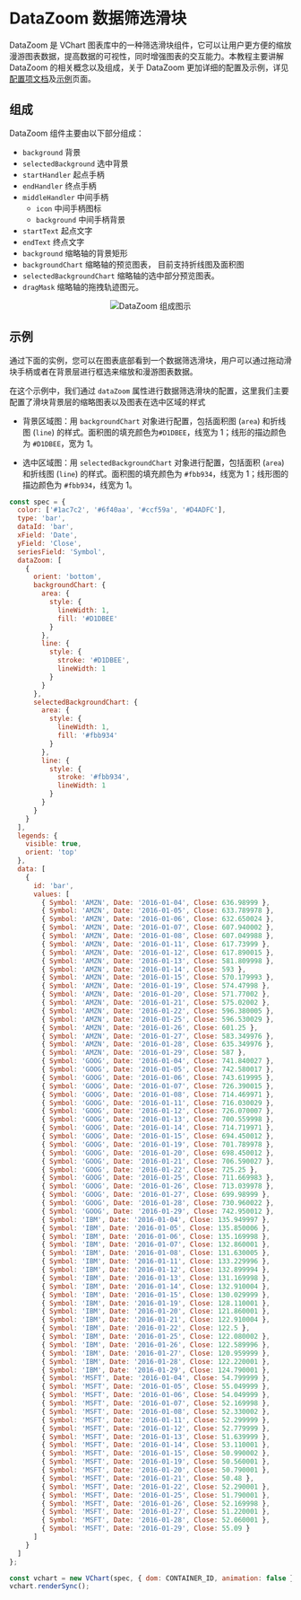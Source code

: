 # DataZoom 数据筛选滑块

DataZoom 是 VChart 图表库中的一种筛选滑块组件，它可以让用户更方便的缩放漫游图表数据，提高数据的可视性，同时增强图表的交互能力。本教程主要讲解 DataZoom 的相关概念以及组成，关于 DataZoom 更加详细的配置及示例，详见[配置项文档](../../../option)及[示例](../../../example)页面。

## 组成

DataZoom 组件主要由以下部分组成：

- `background` 背景
- `selectedBackground` 选中背景
- `startHandler` 起点手柄
- `endHandler` 终点手柄
- `middleHandler` 中间手柄
  - `icon` 中间手柄图标
  - `background` 中间手柄背景
- `startText` 起点文字
- `endText` 终点文字
- `background` 缩略轴的背景矩形
- `backgroundChart` 缩略轴的预览图表， 目前支持折线图及面积图
- `selectedBackgroundChart` 缩略轴的选中部分预览图表。
- `dragMask` 缩略轴的拖拽轨迹图元。

<div style="text-align: center;">
  <img src="https://lf9-dp-fe-cms-tos.byteorg.com/obj/bit-cloud/a2c7623458257d15626270914.png" alt="DataZoom 组成图示">
</div>

## 示例

通过下面的实例，您可以在图表底部看到一个数据筛选滑块，用户可以通过拖动滑块手柄或者在背景层进行框选来缩放和漫游图表数据。

在这个示例中，我们通过 `dataZoom` 属性进行数据筛选滑块的配置，这里我们主要配置了滑块背景层的缩略图表以及图表在选中区域的样式

- 背景区域图：用 `backgroundChart` 对象进行配置，包括面积图 (`area`) 和折线图 (`line`) 的样式。面积图的填充颜色为`#D1DBEE`，线宽为 1；线形的描边颜色为 `#D1DBEE`，宽为 1。

- 选中区域图：用 `selectedBackgroundChart` 对象进行配置，包括面积 (`area`) 和折线图 (`line`) 的样式。面积图的填充颜色为 `#fbb934`，线宽为 1；线形图的描边颜色为 `#fbb934`，线宽为 1。

```javascript livedemo
const spec = {
  color: ['#1ac7c2', '#6f40aa', '#ccf59a', '#D4ADFC'],
  type: 'bar',
  dataId: 'bar',
  xField: 'Date',
  yField: 'Close',
  seriesField: 'Symbol',
  dataZoom: [
    {
      orient: 'bottom',
      backgroundChart: {
        area: {
          style: {
            lineWidth: 1,
            fill: '#D1DBEE'
          }
        },
        line: {
          style: {
            stroke: '#D1DBEE',
            lineWidth: 1
          }
        }
      },
      selectedBackgroundChart: {
        area: {
          style: {
            lineWidth: 1,
            fill: '#fbb934'
          }
        },
        line: {
          style: {
            stroke: '#fbb934',
            lineWidth: 1
          }
        }
      }
    }
  ],
  legends: {
    visible: true,
    orient: 'top'
  },
  data: [
    {
      id: 'bar',
      values: [
        { Symbol: 'AMZN', Date: '2016-01-04', Close: 636.98999 },
        { Symbol: 'AMZN', Date: '2016-01-05', Close: 633.789978 },
        { Symbol: 'AMZN', Date: '2016-01-06', Close: 632.650024 },
        { Symbol: 'AMZN', Date: '2016-01-07', Close: 607.940002 },
        { Symbol: 'AMZN', Date: '2016-01-08', Close: 607.049988 },
        { Symbol: 'AMZN', Date: '2016-01-11', Close: 617.73999 },
        { Symbol: 'AMZN', Date: '2016-01-12', Close: 617.890015 },
        { Symbol: 'AMZN', Date: '2016-01-13', Close: 581.809998 },
        { Symbol: 'AMZN', Date: '2016-01-14', Close: 593 },
        { Symbol: 'AMZN', Date: '2016-01-15', Close: 570.179993 },
        { Symbol: 'AMZN', Date: '2016-01-19', Close: 574.47998 },
        { Symbol: 'AMZN', Date: '2016-01-20', Close: 571.77002 },
        { Symbol: 'AMZN', Date: '2016-01-21', Close: 575.02002 },
        { Symbol: 'AMZN', Date: '2016-01-22', Close: 596.380005 },
        { Symbol: 'AMZN', Date: '2016-01-25', Close: 596.530029 },
        { Symbol: 'AMZN', Date: '2016-01-26', Close: 601.25 },
        { Symbol: 'AMZN', Date: '2016-01-27', Close: 583.349976 },
        { Symbol: 'AMZN', Date: '2016-01-28', Close: 635.349976 },
        { Symbol: 'AMZN', Date: '2016-01-29', Close: 587 },
        { Symbol: 'GOOG', Date: '2016-01-04', Close: 741.840027 },
        { Symbol: 'GOOG', Date: '2016-01-05', Close: 742.580017 },
        { Symbol: 'GOOG', Date: '2016-01-06', Close: 743.619995 },
        { Symbol: 'GOOG', Date: '2016-01-07', Close: 726.390015 },
        { Symbol: 'GOOG', Date: '2016-01-08', Close: 714.469971 },
        { Symbol: 'GOOG', Date: '2016-01-11', Close: 716.030029 },
        { Symbol: 'GOOG', Date: '2016-01-12', Close: 726.070007 },
        { Symbol: 'GOOG', Date: '2016-01-13', Close: 700.559998 },
        { Symbol: 'GOOG', Date: '2016-01-14', Close: 714.719971 },
        { Symbol: 'GOOG', Date: '2016-01-15', Close: 694.450012 },
        { Symbol: 'GOOG', Date: '2016-01-19', Close: 701.789978 },
        { Symbol: 'GOOG', Date: '2016-01-20', Close: 698.450012 },
        { Symbol: 'GOOG', Date: '2016-01-21', Close: 706.590027 },
        { Symbol: 'GOOG', Date: '2016-01-22', Close: 725.25 },
        { Symbol: 'GOOG', Date: '2016-01-25', Close: 711.669983 },
        { Symbol: 'GOOG', Date: '2016-01-26', Close: 713.039978 },
        { Symbol: 'GOOG', Date: '2016-01-27', Close: 699.98999 },
        { Symbol: 'GOOG', Date: '2016-01-28', Close: 730.960022 },
        { Symbol: 'GOOG', Date: '2016-01-29', Close: 742.950012 },
        { Symbol: 'IBM', Date: '2016-01-04', Close: 135.949997 },
        { Symbol: 'IBM', Date: '2016-01-05', Close: 135.850006 },
        { Symbol: 'IBM', Date: '2016-01-06', Close: 135.169998 },
        { Symbol: 'IBM', Date: '2016-01-07', Close: 132.860001 },
        { Symbol: 'IBM', Date: '2016-01-08', Close: 131.630005 },
        { Symbol: 'IBM', Date: '2016-01-11', Close: 133.229996 },
        { Symbol: 'IBM', Date: '2016-01-12', Close: 132.899994 },
        { Symbol: 'IBM', Date: '2016-01-13', Close: 131.169998 },
        { Symbol: 'IBM', Date: '2016-01-14', Close: 132.910004 },
        { Symbol: 'IBM', Date: '2016-01-15', Close: 130.029999 },
        { Symbol: 'IBM', Date: '2016-01-19', Close: 128.110001 },
        { Symbol: 'IBM', Date: '2016-01-20', Close: 121.860001 },
        { Symbol: 'IBM', Date: '2016-01-21', Close: 122.910004 },
        { Symbol: 'IBM', Date: '2016-01-22', Close: 122.5 },
        { Symbol: 'IBM', Date: '2016-01-25', Close: 122.080002 },
        { Symbol: 'IBM', Date: '2016-01-26', Close: 122.589996 },
        { Symbol: 'IBM', Date: '2016-01-27', Close: 120.959999 },
        { Symbol: 'IBM', Date: '2016-01-28', Close: 122.220001 },
        { Symbol: 'IBM', Date: '2016-01-29', Close: 124.790001 },
        { Symbol: 'MSFT', Date: '2016-01-04', Close: 54.799999 },
        { Symbol: 'MSFT', Date: '2016-01-05', Close: 55.049999 },
        { Symbol: 'MSFT', Date: '2016-01-06', Close: 54.049999 },
        { Symbol: 'MSFT', Date: '2016-01-07', Close: 52.169998 },
        { Symbol: 'MSFT', Date: '2016-01-08', Close: 52.330002 },
        { Symbol: 'MSFT', Date: '2016-01-11', Close: 52.299999 },
        { Symbol: 'MSFT', Date: '2016-01-12', Close: 52.779999 },
        { Symbol: 'MSFT', Date: '2016-01-13', Close: 51.639999 },
        { Symbol: 'MSFT', Date: '2016-01-14', Close: 53.110001 },
        { Symbol: 'MSFT', Date: '2016-01-15', Close: 50.990002 },
        { Symbol: 'MSFT', Date: '2016-01-19', Close: 50.560001 },
        { Symbol: 'MSFT', Date: '2016-01-20', Close: 50.790001 },
        { Symbol: 'MSFT', Date: '2016-01-21', Close: 50.48 },
        { Symbol: 'MSFT', Date: '2016-01-22', Close: 52.290001 },
        { Symbol: 'MSFT', Date: '2016-01-25', Close: 51.790001 },
        { Symbol: 'MSFT', Date: '2016-01-26', Close: 52.169998 },
        { Symbol: 'MSFT', Date: '2016-01-27', Close: 51.220001 },
        { Symbol: 'MSFT', Date: '2016-01-28', Close: 52.060001 },
        { Symbol: 'MSFT', Date: '2016-01-29', Close: 55.09 }
      ]
    }
  ]
};

const vchart = new VChart(spec, { dom: CONTAINER_ID, animation: false });
vchart.renderSync();
```
